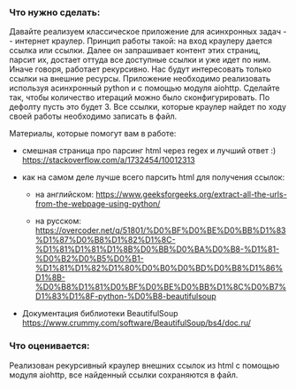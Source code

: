 ### Что нужно сделать:
Давайте реализуем классическое приложение для асинхронных задач -- интернет краулер. 
Принцип работы такой: на вход краулеру дается ссылка или ссылки. Далее он запрашивает контент этих страниц, парсит их, достает оттуда все доступные ссылки и уже идет по ним. Иначе говоря, работает рекурсивно. Нас будут интересовать только ссылки на внешние ресурсы.
Приложение необходимо реализовать используя асинхронный python и с помощью модуля aiohttp. Сделайте так, чтобы количество итераций можно было сконфигурировать. По дефолту пусть это будет 3. 
Все ссылки, которые краулер найдет по ходу своей работы необходимо записать в файл.

Материалы, которые помогут вам в работе:

* смешная страница про парсинг html через regex и лучший ответ :) https://stackoverflow.com/a/1732454/10012313

* как на самом деле  лучше всего парсить html для получения ссылок: 

  * на английском: https://www.geeksforgeeks.org/extract-all-the-urls-from-the-webpage-using-python/
  
  * на русском: https://overcoder.net/q/51801/%D0%BF%D0%BE%D0%BB%D1%83%D1%87%D0%B8%D1%82%D1%8C-%D1%81%D1%81%D1%8B%D0%BB%D0%BA%D0%B8-%D1%81-%D0%B2%D0%B5%D0%B1-%D1%81%D1%82%D1%80%D0%B0%D0%BD%D0%B8%D1%86%D1%8B-%D0%B8%D1%81%D0%BF%D0%BE%D0%BB%D1%8C%D0%B7%D1%83%D1%8F-python-%D0%B8-beautifulsoup
  
* Документация библиотеки BeautifulSoup https://www.crummy.com/software/BeautifulSoup/bs4/doc.ru/

### Что оценивается:
Реализован рекурсивный краулер внешних ссылок из html с помощью модуля aiohttp, все найденный ссылки сохраняются в файл.
